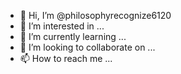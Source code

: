 - 👋 Hi, I’m @philosophyrecognize6120
- 👀 I’m interested in ...
- 🌱 I’m currently learning ...
- 💞️ I’m looking to collaborate on ...
- 📫 How to reach me ...

<!---
philosophyrecognize6120/philosophyrecognize6120 is a ✨ special ✨ repository because its `README.md` (this file) appears on your GitHub profile.
You can click the Preview link to take a look at your changes..
--->
